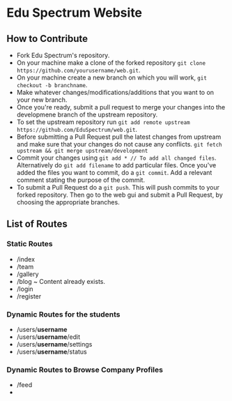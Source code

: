 # Edu Spectrum Website

## How to Contribute
- Fork Edu Spectrum's repository.
- On your machine make a clone of the forked repository `git clone https://github.com/yourusername/web.git`.
- On your machine create a new branch on which you will work, `git checkout -b branchname`.
- Make whatever changes/modifications/additions that you want to on your new branch.
- Once you're ready, submit a pull request to merge your changes into the developmene branch of the upstream repository.
- To set the upstream repository run `git add remote upstream https://github.com/EduSpectrum/web.git`.
- Before submitting a Pull Request pull the latest changes from upstream and make sure that your changes do not cause any conflicts. ` git fetch upstream && git merge upstream/development `
- Commit your changes using ` git add * // To add all changed files `. Alternatively do ` git add filename ` to add particular files. Once you've added the files you want to commit, do a ` git commit `. Add a relevant comment stating the purpose of the commit.
- To submit a Pull Request do a `git push`. This will push commits to your forked repository. Then go to the web gui and submit a Pull Request, by choosing the appropriate branches.

## List of Routes

### Static Routes
- /index
- /team
- /gallery
- /blog ~ Content already exists.
- /login
- /register

### Dynamic Routes for the students
- /users/**username**
- /users/**username**/edit
- /users/**username**/settings
- /users/**username**/status

### Dynamic Routes to Browse Company Profiles
- /feed
- 
  
